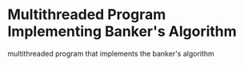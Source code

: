 # Multithreaded Program Implementing  Banker's Algorithm
 multithreaded program that implements the banker's algorithm
